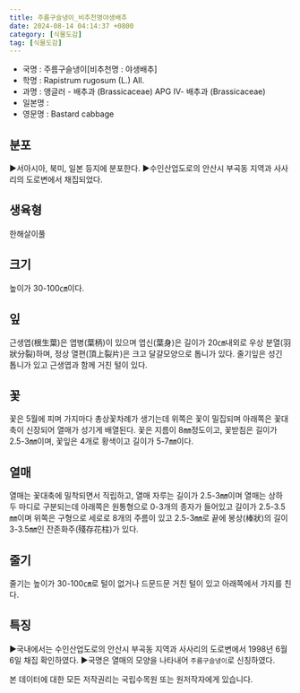 ```yaml
---
title: 주름구슬냉이_비추천명야생배추
date: 2024-08-14 04:14:37 +0800
category: [식물도감]
tag: [식물도감]
---
```




- 국명 : 주름구슬냉이[비추천명 : 야생배추]
- 학명 : Rapistrum rugosum (L.) All.
- 과명 : 앵글러 - 배추과 (Brassicaceae) APG Ⅳ- 배추과 (Brassicaceae)
- 일본명 : 
- 영문명 : Bastard cabbage


## 분포
▶서아시아, 북미, 일본 등지에 분포한다.▶수인산업도로의 안산시 부곡동 지역과 사사리의 도로변에서 채집되었다.
## 생육형
한해살이풀
## 크기
높이가 30-100㎝이다.
## 잎
근생엽(根生葉)은 엽병(葉柄)이 있으며 엽신(葉身)은 길이가 20㎝내외로 우상 분열(羽狀分裂)하며, 정상 열편(頂上裂片)은 크고 달걀모양으로 톱니가 있다. 줄기잎은 성긴 톱니가 있고 근생엽과 함께 거친 털이 있다.
## 꽃
꽃은 5월에 피며 가지마다 총상꽃차례가 생기는데 위쪽은 꽃이 밀집되며 아래쪽은 꽃대축이 신장되어 열매가 성기게 배열된다. 꽃은 지름이 8㎜정도이고, 꽃받침은 길이가 2.5-3㎜이며, 꽃잎은 4개로 황색이고 길이가 5-7㎜이다.
## 열매
열매는 꽃대축에 밀착되면서 직립하고, 열매 자루는 길이가 2.5-3㎜이며 열매는 상하 두 마디로 구분되는데 아래쪽은 원통형으로 0-3개의 종자가 들어있고 길이가 2.5-3.5㎜이며 위쪽은 구형으로 세로로 8개의 주름이 있고 2.5-3㎜로 끝에 봉상(棒狀)의 길이 3-3.5㎜인 잔존화주(殘存花柱)가 있다.
## 줄기
줄기는 높이가 30-100㎝로 털이 없거나 드문드문 거친 털이 있고 아래쪽에서 가지를 친다.
## 특징
▶국내에서는 수인산업도로의 안산시 부곡동 지역과 사사리의 도로변에서 1998년 6월 6일 채집 확인하였다.▶국명은 열매의 모양을 나타내어 `주름구슬냉이`로 신칭하였다.






본 데이터에 대한 모든 저작권리는 국립수목원 또는 원저작자에게 있습니다.
